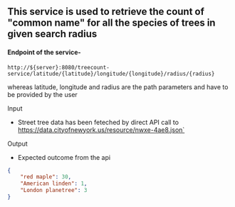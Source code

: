 ## This service is used to retrieve the count of "common name" for all the species of trees in given search radius

#### Endpoint of the service-
`http://${server}:8080/treecount-service/latitude/{latitude}/longitude/{longitude}/radius/{radius}`

whereas latitude, longitude and radius are the path parameters and have to be provided by the user

Input
 - Street tree data has been feteched by direct API call to https://data.cityofnewyork.us/resource/nwxe-4ae8.json`

Output
 - Expected outcome from the api
```json
{
    "red maple": 30,
    "American linden": 1,
    "London planetree": 3
}
```

